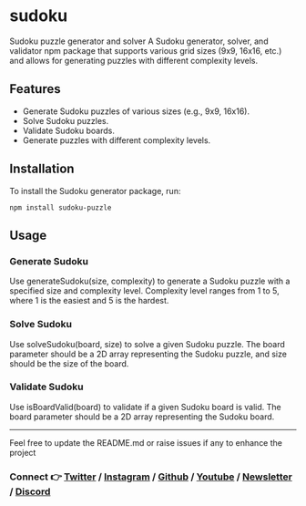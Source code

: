 # sudoku
Sudoku puzzle generator and solver
A Sudoku generator, solver, and validator npm package that supports various grid sizes (9x9, 16x16, etc.) and allows for generating puzzles with different complexity levels.

## Features

- Generate Sudoku puzzles of various sizes (e.g., 9x9, 16x16).
- Solve Sudoku puzzles.
- Validate Sudoku boards.
- Generate puzzles with different complexity levels.

## Installation

To install the Sudoku generator package, run:

```
npm install sudoku-puzzle
```

## Usage

### Generate Sudoku
Use generateSudoku(size, complexity) to generate a Sudoku puzzle with a specified size and complexity level. Complexity level ranges from 1 to 5, where 1 is the easiest and 5 is the hardest.

### Solve Sudoku
Use solveSudoku(board, size) to solve a given Sudoku puzzle. The board parameter should be a 2D array representing the Sudoku puzzle, and size should be the size of the board.

### Validate Sudoku
Use isBoardValid(board) to validate if a given Sudoku board is valid. The board parameter should be a 2D array representing the Sudoku board.

----

Feel free to update the README.md or raise issues if any to enhance the project

### Connect 👉 [**Twitter**](https://twitter.com/Dhanush_Nehru) **/** [**Instagram**](https://www.instagram.com/dhanush_nehru/) **/** [**Github**](https://github.com/DhanushNehru/) **/** [**Youtube**](https://www.youtube.com/@dhanushnehru?sub_confirmation=1) **/** [**Newsletter**](https://dhanushn.substack.com/) **/** [**Discord**](https://discord.com/invite/Yn9g6KuWyA)
